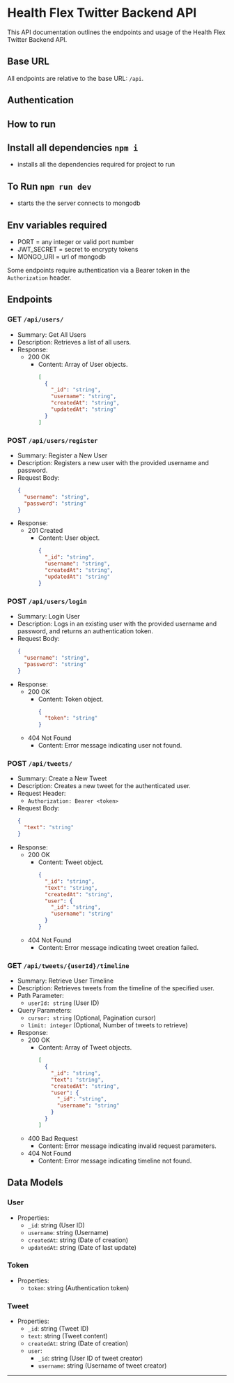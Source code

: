 
# Health Flex Twitter Backend API

This API documentation outlines the endpoints and usage of the Health Flex Twitter Backend API.

## Base URL

All endpoints are relative to the base URL: `/api`.

## Authentication

## How to run

## Install all dependencies `npm i`

- installs all the dependencies required for project to run

## To Run `npm run dev`

- starts the the server connects to mongodb 

## Env variables required
- PORT =  any integer or valid port number
- JWT_SECRET = secret to encrypty tokens
- MONGO_URI = url of mongodb


Some endpoints require authentication via a Bearer token in the `Authorization` header.

## Endpoints

### GET `/api/users/`

- Summary: Get All Users
- Description: Retrieves a list of all users.
- Response:
  - 200 OK
    - Content: Array of User objects.
      ```json
      [
        {
          "_id": "string",
          "username": "string",
          "createdAt": "string",
          "updatedAt": "string"
        }
      ]
      ```

### POST `/api/users/register`

- Summary: Register a New User
- Description: Registers a new user with the provided username and password.
- Request Body:
  ```json
  {
    "username": "string",
    "password": "string"
  }
  ```
- Response:
  - 201 Created
    - Content: User object.
      ```json
      {
        "_id": "string",
        "username": "string",
        "createdAt": "string",
        "updatedAt": "string"
      }
      ```

### POST `/api/users/login`

- Summary: Login User
- Description: Logs in an existing user with the provided username and password, and returns an authentication token.
- Request Body:
  ```json
  {
    "username": "string",
    "password": "string"
  }
  ```
- Response:
  - 200 OK
    - Content: Token object.
      ```json
      {
        "token": "string"
      }
      ```
  - 404 Not Found
    - Content: Error message indicating user not found.

### POST `/api/tweets/`

- Summary: Create a New Tweet
- Description: Creates a new tweet for the authenticated user.
- Request Header:
  - `Authorization: Bearer <token>`
- Request Body:
  ```json
  {
    "text": "string"
  }
  ```
- Response:
  - 200 OK
    - Content: Tweet object.
      ```json
      {
        "_id": "string",
        "text": "string",
        "createdAt": "string",
        "user": {
          "_id": "string",
          "username": "string"
        }
      }
      ```
  - 404 Not Found
    - Content: Error message indicating tweet creation failed.

### GET `/api/tweets/{userId}/timeline`

- Summary: Retrieve User Timeline
- Description: Retrieves tweets from the timeline of the specified user.
- Path Parameter:
  - `userId: string` (User ID)
- Query Parameters:
  - `cursor: string` (Optional, Pagination cursor)
  - `limit: integer` (Optional, Number of tweets to retrieve)
- Response:
  - 200 OK
    - Content: Array of Tweet objects.
      ```json
      [
        {
          "_id": "string",
          "text": "string",
          "createdAt": "string",
          "user": {
            "_id": "string",
            "username": "string"
          }
        }
      ]
      ```
  - 400 Bad Request
    - Content: Error message indicating invalid request parameters.
  - 404 Not Found
    - Content: Error message indicating timeline not found.

## Data Models

### User

- Properties:
  - `_id`: string (User ID)
  - `username`: string (Username)
  - `createdAt`: string (Date of creation)
  - `updatedAt`: string (Date of last update)

### Token

- Properties:
  - `token`: string (Authentication token)

### Tweet

- Properties:
  - `_id`: string (Tweet ID)
  - `text`: string (Tweet content)
  - `createdAt`: string (Date of creation)
  - `user`:
    - `_id`: string (User ID of tweet creator)
    - `username`: string (Username of tweet creator)

---
